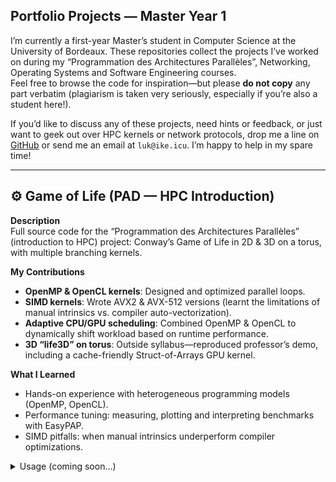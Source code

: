 ## Portfolio Projects — Master Year 1

I’m currently a first-year Master’s student in Computer Science at the University of Bordeaux. These repositories collect the projects I’ve worked on during my “Programmation des Architectures Parallèles”, Networking, Operating Systems and Software Engineering courses.  
Feel free to browse the code for inspiration—but please **do not copy** any part verbatim (plagiarism is taken very seriously, especially if you’re also a student here!).  

If you’d like to discuss any of these projects, need hints or feedback, or just want to geek out over HPC kernels or network protocols, drop me a line on [GitHub](https://github.com/ikeyeek) or send me an email at `luk@ike.icu`. I’m happy to help in my spare time!

---

## ⚙️ Game of Life (PAD — HPC Introduction)

**Description**  
Full source code for the “Programmation des Architectures Parallèles” (introduction to HPC) project: Conway’s Game of Life in 2D & 3D on a torus, with multiple branching kernels.

**My Contributions**  
- **OpenMP & OpenCL kernels**: Designed and optimized parallel loops.  
- **SIMD kernels**: Wrote AVX2 & AVX-512 versions (learnt the limitations of manual intrinsics vs. compiler auto-vectorization).  
- **Adaptive CPU/GPU scheduling**: Combined OpenMP & OpenCL to dynamically shift workload based on runtime performance.  
- **3D “life3D” on torus**: Outside syllabus—reproduced professor’s demo, including a cache-friendly Struct-of-Arrays GPU kernel.  

**What I Learned**  
- Hands-on experience with heterogeneous programming models (OpenMP, OpenCL).  
- Performance tuning: measuring, plotting and interpreting benchmarks with EasyPAP.  
- SIMD pitfalls: when manual intrinsics underperform compiler optimizations.  

<details>
<summary>Usage (coming soon…)</summary>

> *Instructions on how to build and run each branch will be added here soon. Feel free to contact me or open an issue if you need help in the meantime!*

</details>
